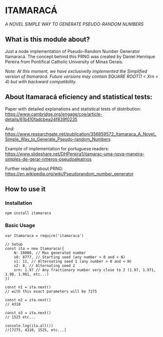 # ITAMARACÁ
*A NOVEL SIMPLE WAY TO GENERATE PSEUDO-RANDOM NUMBERS*

## What is this module about?  
Just a node implementation of Pseudo-Random Number Generator Itamaracá. The concept behind this PRNG was created by Daniel Henrique Pereira from Pontifical Catholic University of Minas Gerais. 

*Note: At this moment, we have exclusivelly implemented the Simplified version of Itamaracá. Future versions may contain SQUARE ROOT(1 < Xrn < 4) but with backward compatibility.*


## About Itamaracá eficiency and statistical tests:  
Paper with detailed explanations and statistical tests of distribution:
https://www.cambridge.org/engage/coe/article-details/61b410fadcbea24f839f0235

And: https://www.researchgate.net/publication/356859572_Itamaraca_A_Novel_Simple_Way_to_Generate_Pseudo-random_Numbers

Example of implementation for portuguese readers:
https://www.slideshare.net/DHPereira1/itamarac-uma-nova-maneira-simples-de-gerar-nmeros-pseudoaleatrios

Further reading about PRNG:
https://en.wikipedia.org/wiki/Pseudorandom_number_generator

## How to use it

### Installation
```
npm install itamaraca
```

### Basic Usage
```
var Itamaraca = require('itamaraca')

// Setup
const ita = new Itamaraca({
    N: 10000, // Max generated number
    s0: 8777, // Starting seed (any number > 0 and < N)
    s1: 11, // Alternating seed 1 (any number > 0 and < N)
    s2: 8, // Alternating seed 2 
    xrn: 1.97 // Any fractionary number very close to 2 (1.97, 1.971, 1.98, 1.981, etc...)
})

const n1 = ita.next()
// with this exact parameters will be 7275

const n2 = ita.next()
// 4310

const n3 = ita.next()
// 1525 etc...

console.log(ita.all())
//[7275, 4310, 1525, etc...]

```
